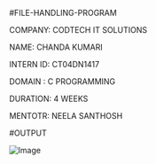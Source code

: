 #FILE-HANDLING-PROGRAM

COMPANY: CODTECH IT SOLUTIONS

NAME: CHANDA KUMARI

INTERN ID: CT04DN1417

DOMAIN : C PROGRAMMING

DURATION: 4 WEEKS

MENTOTR: NEELA SANTHOSH

#OUTPUT

![Image](https://github.com/user-attachments/assets/680c522f-4b93-4480-9f5a-53fabbe0716c)

